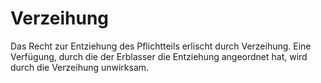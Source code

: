 # Verzeihung

Das Recht zur Entziehung des Pflichtteils erlischt durch Verzeihung. Eine Verfügung, durch die der Erblasser die Entziehung angeordnet hat, wird durch die Verzeihung unwirksam.
